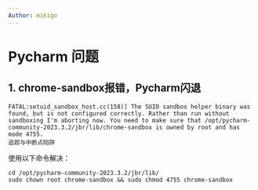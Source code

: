 ```yaml
---
Author: mikigo
---
```


# Pycharm 问题

## 1. chrome-sandbox报错，Pycharm闪退

```shell
FATAL:setuid_sandbox_host.cc(158)] The SUID sandbox helper binary was found, but is not configured correctly. Rather than run without sandboxing I'm aborting now. You need to make sure that /opt/pycharm-community-2023.3.2/jbr/lib/chrome-sandbox is owned by root and has mode 4755.
追踪与中断点陷阱
```

使用以下命令解决：

```shell
cd /opt/pycharm-community-2023.3.2/jbr/lib/
sudo chown root chrome-sandbox && sudo chmod 4755 chrome-sandbox
```

